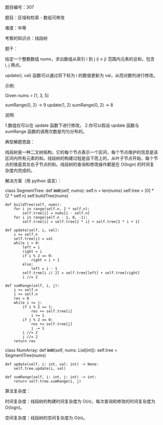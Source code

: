 题目编号：307

题目：区域和检索 - 数组可修改

难度：中等

考察的知识点：线段树

题干：

给定一个整数数组 nums，求出数组从索引 i 到 j (i ≤ j) 范围内元素的总和，包含 i, j 两点。

update(i, val) 函数可以通过将下标为 i 的数值更新为 val，从而对数列进行修改。

示例:

Given nums = [1, 3, 5]

sumRange(0, 2) -> 9
update(1, 2)
sumRange(0, 2) -> 8

说明:

1.数组仅可以在 update 函数下进行修改。
2.你可以假设 update 函数与 sumRange 函数的调用次数是均匀分布的。

典型解题思路：

线段树是一种二叉树结构，它的每个节点表示一个区间，每个节点维护的信息是该区间内所有元素的和。线段树的构建过程是自下而上的，从叶子节点开始，每个节点的值是其左右子节点的和。线段树的查询和修改操作都是在 O(logn) 的时间复杂度内完成的。

解决方案（用 python 语言）：

class SegmentTree:
    def __init__(self, nums):
        self.n = len(nums)
        self.tree = [0] * (2 * self.n)
        self.buildTree(nums)

    def buildTree(self, nums):
        for i in range(self.n, 2 * self.n):
            self.tree[i] = nums[i - self.n]
        for i in range(self.n - 1, 0, -1):
            self.tree[i] = self.tree[2 * i] + self.tree[2 * i + 1]

    def update(self, i, val):
        i += self.n
        self.tree[i] = val
        while i > 0:
            left = i
            right = i
            if i % 2 == 0:
                right = i + 1
            else:
                left = i - 1
            self.tree[i // 2] = self.tree[left] + self.tree[right]
            i //= 2

    def sumRange(self, i, j):
        i += self.n
        j += self.n
        res = 0
        while i <= j:
            if i % 2 == 1:
                res += self.tree[i]
                i += 1
            if j % 2 == 0:
                res += self.tree[j]
                j -= 1
            i //= 2
            j //= 2
        return res

class NumArray:
    def __init__(self, nums: List[int]):
        self.tree = SegmentTree(nums)

    def update(self, i: int, val: int) -> None:
        self.tree.update(i, val)

    def sumRange(self, i: int, j: int) -> int:
        return self.tree.sumRange(i, j)

算法复杂度：

时间复杂度：线段树的构建时间复杂度为 O(n)，每次查询和修改的时间复杂度为 O(logn)。

空间复杂度：线段树的空间复杂度为 O(n)。